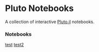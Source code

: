 # Pluto Notebooks

A collection of interactive [Pluto.jl](https://github.com/fonsp/Pluto.jl) notebooks.

### Notebooks


[test](https://mybinder.org/v2/gh/matutenun/projectbinder2/main?urlpath=pluto/open?path=/home/jovyan/notebooks/BINDERtestD.jl)
[test2](https://mybinder.org/v2/gh/matutenun/projectbinder2/main?urlpath=pluto/open?path=/home/jovyan/BINDERtestD2.jl)



